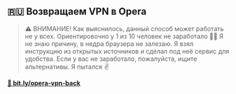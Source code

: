 ## 🇷🇺 Возвращаем VPN в Opera
> ⚠ ВНИМАНИЕ! Как выяснилось, данный способ может работать не у всех. Ориентировочно у 1 из 10 человек не заработало 🤷‍♂️ Я не знаю причину, в недра браузера не залезаю. Я взял инструкцию из открытых источников и сделал под неё сервис для удобства. Если у вас не заработало, пожалуйста, ищите альтернативы. Я пытался ✌

**[🔗 bit.ly/opera-vpn-back](https://bit.ly/opera-vpn-back)**
